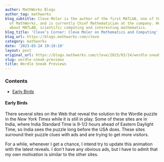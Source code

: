 ```yaml
---
author: MathWorks Blogs
author_tag: mathworks
blog_subtitle: Cleve Moler is the author of the first MATLAB, one of the founders
  of MathWorks, and is currently Chief Mathematician at the company. He writes here
  about MATLAB, scientific computing and interesting mathematics.
blog_title: 'Cleve’s Corner: Cleve Moler on Mathematics and Computing'
blog_url: https://blogs.mathworks.com/cleve
category: mathworks
date: '2023-03-24 19:18:10'
layout: post
original_url: https://blogs.mathworks.com/cleve/2023/03/24/wordle-sneak-previews/?s_tid=feedtopost
slug: wordle-sneak-previews
title: Wordle Sneak Previews
---
```


<div class="content"><!--introduction--><!--/introduction--><h3>Contents</h3><div><ul><li><a href="https://feeds.feedburner.com/mathworks/moler#55eb7850-c832-4b41-9b94-907594d82fcc">Early Birds</a></li></ul></div>
<h4>Early Birds<a name="55eb7850-c832-4b41-9b94-907594d82fcc"></a></h4><p>There several sites on the Web that reveal the solution to the Wordle puzzle in the <i>New York Times</i> while it is still in play. Some of these sites are in India, where India Standard Time is 9-1/2 hours ahead of Eastern Daylight Time, so India sees the puzzle long before the USA does. These sites surround their puzzle clues with ads and are trying to get more visitors.</p>
<p>For a while, whenever I get a chance, I intend try to update this animation with the latest reveals.  I don't have any obvious ads, but I have to admit that my own motivation is similar to the other sites.</p>
<p><img alt="" hspace="5" src="http://blogs.mathworks.com/cleve/files/word_gif37.gif" vspace="5" /> </p>
<!-- 
    function grabCode_432eb9e3bcc34e8da1135593bb49ee5f() {
        // Remember the title so we can use it in the new page
        title = document.title;

        // Break up these strings so that their presence
        // in the Javascript doesn't mess up the search for
        // the MATLAB code.
        t1='432eb9e3bcc34e8da1135593bb49ee5f ' + '##### ' + 'SOURCE BEGIN' + ' #####';
        t2='##### ' + 'SOURCE END' + ' #####' + ' 432eb9e3bcc34e8da1135593bb49ee5f';
    
        b=document.getElementsByTagName('body')[0];
        i1=b.innerHTML.indexOf(t1)+t1.length;
        i2=b.innerHTML.indexOf(t2);
 
        code_string = b.innerHTML.substring(i1, i2);
        code_string = code_string.replace(/REPLACE_WITH_DASH_DASH/g,'--');

        // Use /x3C/g instead of the less-than character to avoid errors 
        // in the XML parser.
        // Use '\x26#60;' instead of '<' so that the XML parser
        // doesn't go ahead and substitute the less-than character. 
        code_string = code_string.replace(/\x3C/g, '\x26#60;');

        copyright = 'Copyright 2023 The MathWorks, Inc.';

        w = window.open();
        d = w.document;
        d.write('<pre>\n');
        d.write(code_string);

        // Add copyright line at the bottom if specified.
        if (copyright.length > 0) {
            d.writeln('');
            d.writeln('%%');
            if (copyright.length > 0) {
                d.writeln('% _' + copyright + '_');
            }
        }

        d.write('</pre>\n');

        d.title = title + ' (MATLAB code)';
        d.close();
    }   
     --><p style="text-align: right; font-size: xx-small; font-weight: lighter; font-style: italic; color: gray;"><br /><a href=""><span style="font-size: x-small; font-style: italic;">Get 
      the MATLAB code <noscript>(requires JavaScript)</noscript></span></a><br /><br />
      Published with MATLAB&reg; R2023a<br /></p>
</div>
<!--
432eb9e3bcc34e8da1135593bb49ee5f ##### SOURCE BEGIN #####
%% Wordle Sneak Previews

%% Early Birds
% There several sites on the Web that reveal the solution to the
% Wordle puzzle in the _New York Times_ while it is still in play.
% Some of these sites are in India, where India Standard Time is 
% 9-1/2 hours ahead of Eastern Daylight Time, so India sees
% the puzzle long before the USA does.
% These sites surround their puzzle clues with ads
% and are trying to get more visitors.
%
% For a while, whenever I get a chance, I intend try to update this
% animation with the latest reveals.  I don't have any obvious ads,
% but I have to admit that my own motivation is similar to the other
% sites.
%
% <<word_gif37.gif>>
%
##### SOURCE END ##### 432eb9e3bcc34e8da1135593bb49ee5f
-->